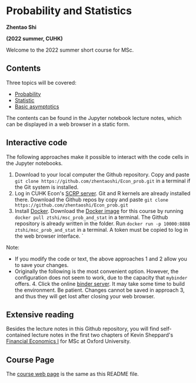 # Probability and Statistics


**Zhentao Shi**

**(2022 summer, CUHK)**

Welcome to the 2022 summer short course for MSc.

## Contents

Three topics will be covered:
* [Probability](https://github.com/zhentaoshi/Econ_prob/blob/master/01_prob.ipynb)
* [Statistic](https://github.com/zhentaoshi/Econ_prob/blob/master/02_stat.ipynb)
* [Basic asymptotics](https://github.com/zhentaoshi/Econ_prob/blob/master/03_asym.ipynb)

The contents can be found in the Jupyter notebook lecture notes, which can be displayed in a web browser in a static form.

## Interactive code

The following approaches make it possible to interact with the code cells in the Jupyter notebooks.

1. Download to your local computer the Github repository. Copy and paste `git clone https://github.com/zhentaoshi/Econ_prob.git` in a terminal if the Git system is installed.
2. Log in CUHK Econ's [SCRP server](https://scrp-login-2.econ.cuhk.edu.hk/jupyter). Git and R kernels are already installed there. Download the Github repos by copy and paste `git clone https://github.com/zhentaoshi/Econ_prob.git`
3. Install [Docker](https://docs.docker.com/get-docker/). Download the [Docker image](https://hub.docker.com/repository/docker/ztshi/msc_prob_and_stat) for this course by running `docker pull ztshi/msc_prob_and_stat` in a terminal. The Github repository is already written in the folder. Run `docker run -p 10000:8888 ztshi/msc_prob_and_stat` in a terminal. A token must be copied to log in the web browser interface.
`

Note:

* If you modify the code or text, the above approaches 1 and 2 allow you to save your changes.
* Originally the following is the most convenient option. However, the configuration does not seem to work, due to the capacity that `mybinder` offers.
  4. Click the online [binder server](https://mybinder.org/v2/gh/zhentaoshi/Econ_prob/HEAD). It may take some time to build the environment. Be patient. Changes cannot be saved in approach 3, and thus they will get lost after closing your web browser.


## Extensive reading
Besides the lecture notes in this Github repository, you will find self-contained lecture notes in the first two chapters of
Kevin Sheppard's [Financial Economics I](https://www.kevinsheppard.com/teaching/mfe/notes/) for MSc at Oxford University.

## Course Page
The [course web page](https://zhentaoshi.github.io/Econ_prob/) is the same as this README file.
